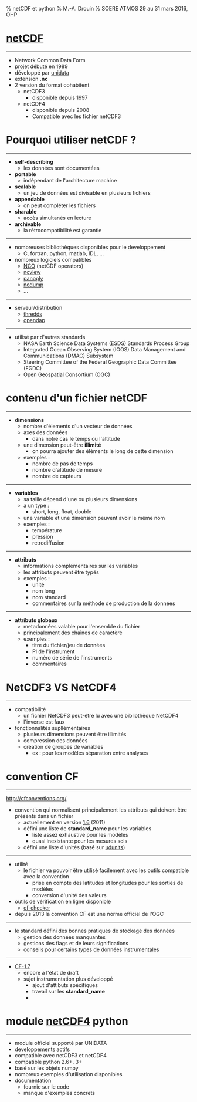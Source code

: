 % netCDF et python
% M.-A. Drouin
% SOERE ATMOS 29 au 31 mars 2016, OHP

# [netCDF](https://www.unidata.ucar.edu/software/netcdf/)

------------------

- Network Common Data Form
- projet débuté en 1989
- développé par [unidata](https://www.unidata.ucar.edu/)
- extension **.nc**
- 2 version du format cohabitent
    + netCDF3
        * disponible depuis 1997
    + netCDF4
        * disponible depuis 2008
        * Compatible avec les fichier netCDF3

# Pourquoi utiliser netCDF ?

------------------

- **self-describing**
    + les données sont documentées
- **portable**
    + indépendant de l'architecture machine
- **scalable**
    + un jeu de données est divisable en plusieurs fichiers
- **appendable**
    + on peut compléter les fichiers
- **sharable**
    + accès simultanés en lecture
- **archivable**
    + la rétrocompatibilité est garantie

------------------

- nombreuses bibliothèques disponibles pour le developpement
    + C, fortran, python, matlab, IDL, ...
- nombreux logiciels compatibles
    + [NCO](http://nco.sourceforge.net/) (netCDF operators)
    + [ncview](http://meteora.ucsd.edu/~pierce/ncview_home_page.html)
    + [panoply](http://www.giss.nasa.gov/tools/panoply/)
    + [ncdump](https://www.unidata.ucar.edu/software/netcdf/workshops/2011/utilities/Ncdump.html)
    + ...

------------------

- serveur/distribution
    + [thredds](https://www.unidata.ucar.edu/software/thredds/current/tds/)
    + [opendap](http://www.opendap.org/)

------------------

- utilisé par d'autres standards
    + NASA Earth Science Data Systems (ESDS) Standards Process Group
    + Integrated Ocean Observing System (IOOS) Data Management and Communications (DMAC) Subsystem
    + Steering Committee of the Federal Geographic Data Committee (FGDC)
    + Open Geospatial Consortium (OGC)

# contenu d'un fichier netCDF

------------------

- **dimensions**
    + nombre d'élements d'un vecteur de données 
    + axes des données
        * dans notre cas le temps ou l'altitude
    + une dimension peut-être **illimité**
        * on pourra ajouter des éléments le long de cette dimension
    + exemples :
        + nombre de pas de temps
        + nombre d'altitude de mesure
        + nombre de capteurs

------------------

- **variables**
    + sa taille dépend d'une ou plusieurs dimensions
    + a un type :
        * short, long, float, double 
    + une variable et une dimension peuvent avoir le même nom
    + exemples : 
        * température
        * pression
        * retrodiffusion

------------------

- **attributs**
    + informations complémentaires sur les variables
    + les attributs peuvent être typés
    + exemples :
        - unité
        - nom long
        - nom standard
        - commentaires sur la méthode de production de la données 

------------------

- **attributs globaux**
    + metadonnées valable pour l'ensemble du fichier
    + principalement des chaînes de caractère
    + exemples :
        * titre du fichier/jeu de données
        * PI de l'instrument
        * numéro de série de l'instruments
        * commentaires

# NetCDF3 VS NetCDF4

------------------

- compatibilité
    + un fichier NetCDF3 peut-être lu avec une bibliothèque NetCDF4
    + l'inverse est faux
- fonctionnalités supllémentaires
    + plusieurs dimensions peuvent être illimités
    + compression des données
    + création de groupes de variables
        - ex : pour les modèles séparation entre analyses

# convention CF

------------------

http://cfconventions.org/

- convention qui normalisent principalement les attributs qui doivent être présents dans un fichier
    + actuellement en version [1.6](http://cfconventions.org/cf-conventions/v1.6.0/cf-conventions.pdf) (2011)
    + défini une liste de **standard_name** pour les variables
        * liste assez exhaustive pour les modèles
        * quasi inexistante pour les mesures sols
    + défini une liste d'unités (basé sur [udunits](https://www.unidata.ucar.edu/software/udunits/))

------------------

- utilité
    + le fichier va pouvoir être utilisé facilement avec les outils compatible avec la convention
        * prise en compte des latitudes et longitudes pour les sorties de modèles
        * conversion d'unité des valeurs
- outils de vérification en ligne disponible
    + [cf-checker](http://puma.nerc.ac.uk/cgi-bin/cf-checker.pl?cfversion=auto)
- depuis 2013 la convention CF est une norme officiel de l'OGC

------------------

- le standard défini des bonnes pratiques de stockage des données
    + gestion des données manquantes
    + gestions des flags et de leurs significations
    + conseils pour certains types de données instrumentales

------------------

- [CF-1.7](http://cfconventions.org/cf-conventions/cf-conventions.pdf)
    + encore à l'état de draft
    + sujet instrumentation plus développé
        * ajout d'attibuts spécifiques
        * travail sur les **standard_name**
        * 

# module [netCDF4](https://unidata.github.io/netcdf4-python/) python

------------------

- module officiel supporté par UNIDATA
- developpements actifs
- compatible avec netCDF3 et netCDF4
- compatible python 2.6+, 3+
- basé sur les objets numpy
- nombreux exemples d'utilisation disponibles
- documentation
    + fournie sur le code
    + manque d'exemples concrets






